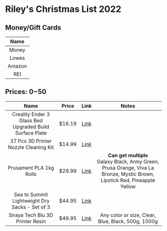 # Riley's Christmas List 2022

## Money/Gift Cards
  |Name|
  |:---:|
  |Money|
  |Lowes|
  |Amazon|
  |REI|

## Prices: $0-$50
  
  |Name|Price|Link|Notes|
  |:---:|:---:|:---:|:---:|
  |Creality Ender 3 Glass Bed Upgraded Build Surface Plate|$16.19|[Link](https://www.amazon.com/Creality-Ender-Glass-Upgraded-235x235x4mm/dp/B07RD6D2ZQ)||
  |37 Pcs 3D Printer Nozzle Cleaning Kit|$14.99|[Link](https://www.amazon.com/Printer-Cleaning-Hardened-Stainless-Extruder/dp/B09SYMWKT8/)||
  |Prusament PLA 1kg Rolls|$29.99|[Link](https://www.prusa3d.com/category/prusament-pla/)|**Can get multiple** <br> Galaxy Black, Army Green, Prusa Orange, Viva La Bronze, Mystic Brown, Lipstick Red, Pineapple Yellow|
  |Sea to Summit Lightweight Dry Sacks - Set of 3|$44.95|[Link](https://www.rei.com/product/124300/sea-to-summit-lightweight-dry-sacks-set-of-3)||
  |Siraya Tech Blu 3D Printer Resin|$49.95|[Link](https://www.amazon.com/dp/B07X84C2FW)|Any color or size, Clear, Blue, Black, 500g, 1000g|

